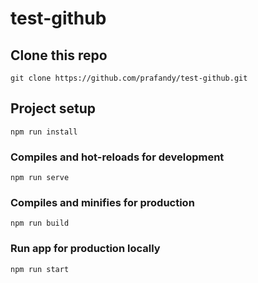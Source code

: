 # test-github

## Clone this repo
```
git clone https://github.com/prafandy/test-github.git
```

## Project setup
```
npm run install
```

### Compiles and hot-reloads for development
```
npm run serve
```

### Compiles and minifies for production
```
npm run build
```

### Run app for production locally
```
npm run start
```
